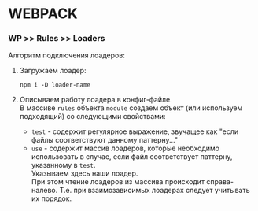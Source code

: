 # WEBPACK

### WP >> Rules >> Loaders
Алгоритм подключения лоадеров:
1. Загружаем лоадер:

    ```
    npm i -D loader-name
    ```
2. Описываем работу лоадера в конфиг-файле.  
В массиве `rules` объекта `module` создаем объект (или используем подходящий) со следующими свойствами:
    - `test` - содержит регулярное выражение, звучащее как "если файлы соответствуют данному паттерну..."
    - `use` - содержит массив лоадеров, которые необходимо использовать в случае, если файл соответствует паттерну, указанному в `test`.  
    Указываем здесь наши лоадер.  
    При этом чтение лоадеров из массива происходит справа-налево. Т.е. при взаимозависимых лоадерах следует учитывать их порядок.